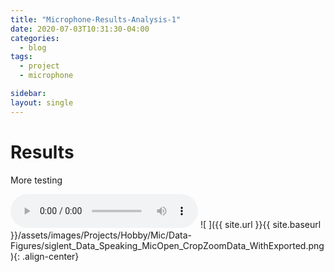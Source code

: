 ```yaml
---
title: "Microphone-Results-Analysis-1"
date: 2020-07-03T10:31:30-04:00
categories:
  - blog
tags:
  - project
  - microphone

sidebar:
layout: single
---
```


# Results

More testing

<audio controls>
  <source src="https://github.com/EliMattingly22/Elimattingly22.github.io/tree/master/assets/Audio/Microphone/InitialTesting/Scope_Recording/siglent_Data_Speaking_MicOpen.mp3" type="audio/mpeg">
</audio>
![ ]({{ site.url }}{{ site.baseurl }}/assets/images/Projects/Hobby/Mic/Data-Figures/siglent_Data_Speaking_MicOpen_CropZoomData_WithExported.png){: .align-center}

